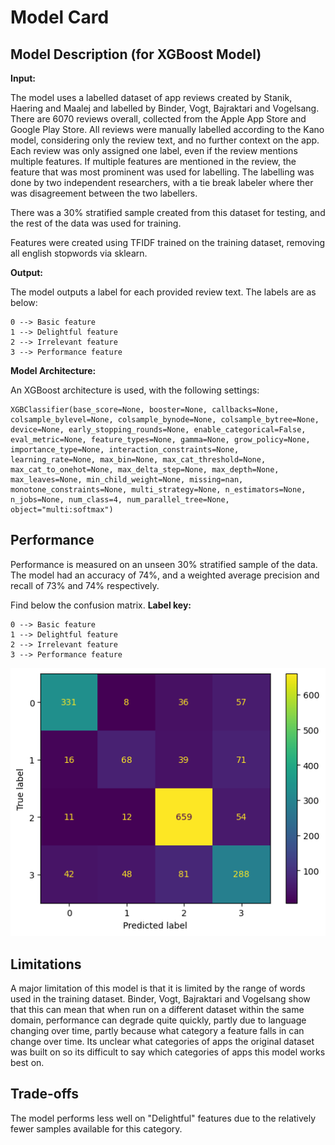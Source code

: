 # Model Card

## Model Description (for XGBoost Model)

**Input:** 

The model uses a labelled dataset of app reviews created by Stanik, Haering and Maalej and labelled by Binder, Vogt, Bajraktari and Vogelsang.
There are 6070 reviews overall, collected from the Apple App Store and Google Play Store. 
All reviews were manually labelled according to the Kano model, considering only the review text, and no further context on the app.
Each review was only assigned one label, even if the review mentions multiple features. If multiple features are mentioned in the review, the feature that was most prominent was used for labelling.
The labelling was done by two independent researchers, with a tie break labeler where ther was disagreement between the two labellers.

There was a 30% stratified sample created from this dataset for testing, and the rest of the data was used for training.

Features were created using TFIDF trained on the training dataset, removing all english stopwords via sklearn.

**Output:** 

The model outputs a label for each provided review text.
The labels are as below: 

```
0 --> Basic feature
1 --> Delightful feature
2 --> Irrelevant feature
3 --> Performance feature
```

**Model Architecture:**

An XGBoost architecture is used, with the following settings:

```
XGBClassifier(base_score=None, booster=None, callbacks=None, colsample_bylevel=None, colsample_bynode=None, colsample_bytree=None, device=None, early_stopping_rounds=None, enable_categorical=False, eval_metric=None, feature_types=None, gamma=None, grow_policy=None, importance_type=None, interaction_constraints=None, learning_rate=None, max_bin=None, max_cat_threshold=None, max_cat_to_onehot=None, max_delta_step=None, max_depth=None, max_leaves=None, min_child_weight=None, missing=nan, monotone_constraints=None, multi_strategy=None, n_estimators=None, n_jobs=None, num_class=4, num_parallel_tree=None, object="multi:softmax")
```

## Performance

Performance is measured on an unseen 30% stratified sample of the data.
The model had an accuracy of 74%, and a weighted average precision and recall of 73% and 74% respectively.

Find below the confusion matrix.
**Label key:**
```
0 --> Basic feature
1 --> Delightful feature
2 --> Irrelevant feature
3 --> Performance feature
```

![](data/xgboost_approach/test_cm.png)


## Limitations

A major limitation of this model is that it is limited by the range of words used in the training dataset.
Binder, Vogt, Bajraktari and Vogelsang show that this can mean that when run on a different dataset within the same domain, performance can degrade quite quickly, partly due to language changing over time, partly because what category a feature falls in can change over time.
Its unclear what categories of apps the original dataset was built on so its difficult to say which categories of apps this model works best on.

## Trade-offs

The model performs less well on "Delightful" features due to the relatively fewer samples available for this category.
